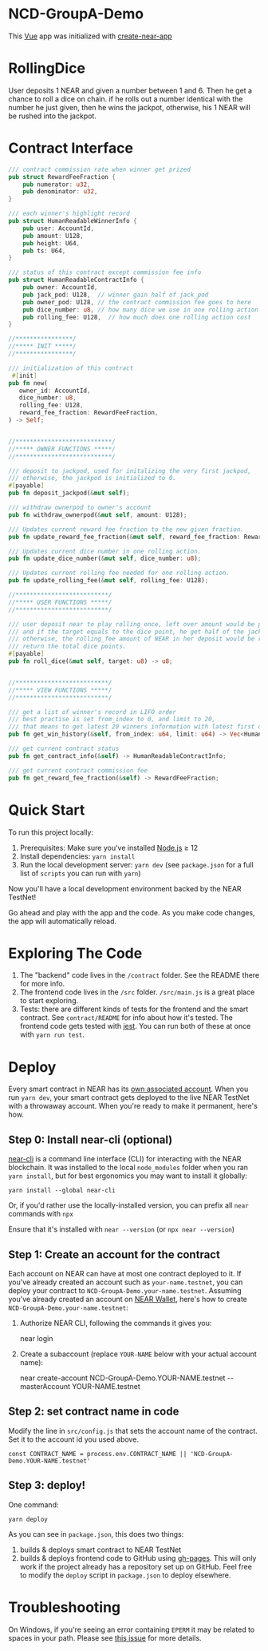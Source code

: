 NCD-GroupA-Demo
==================

This [Vue] app was initialized with [create-near-app]

RollingDice
====================

User deposits 1 NEAR and given a number between 1 and 6. Then he get a chance to roll a dice on chain.
if he rolls out a number identical with the number he just given, then he wins the jackpot, otherwise, his 1 NEAR will be rushed into the jackpot.

Contract Interface
====================

```rust
/// contract commission rate when winner get prized
pub struct RewardFeeFraction {
    pub numerator: u32,
    pub denominator: u32,
}

/// each winner's highlight record
pub struct HumanReadableWinnerInfo {
    pub user: AccountId,
    pub amount: U128,
    pub height: U64,
    pub ts: U64,
}

/// status of this contract except commission fee info
pub struct HumanReadableContractInfo {
    pub owner: AccountId,
    pub jack_pod: U128,  // winner gain half of jack_pod
    pub owner_pod: U128, // the contract commission fee goes to here
    pub dice_number: u8, // how many dice we use in one rolling action
    pub rolling_fee: U128,  // how much does one rolling action cost
}

//****************/
//***** INIT *****/
//****************/

/// initialization of this contract
 #[init]
pub fn new(
   owner_id: AccountId,
   dice_number: u8,
   rolling_fee: U128,
   reward_fee_fraction: RewardFeeFraction,
) -> Self;


//***************************/
//***** OWNER FUNCTIONS *****/
//***************************/

/// deposit to jackpod, used for initalizing the very first jackpod,
/// otherwise, the jackpod is initialized to 0.
#[payable]
pub fn deposit_jackpod(&mut self);

/// withdraw ownerpod to owner's account
pub fn withdraw_ownerpod(&mut self, amount: U128);

/// Updates current reward fee fraction to the new given fraction.
pub fn update_reward_fee_fraction(&mut self, reward_fee_fraction: RewardFeeFraction);

/// Updates current dice number in one rolling action.
pub fn update_dice_number(&mut self, dice_number: u8);

/// Updates current rolling fee needed for one rolling action.
pub fn update_rolling_fee(&mut self, rolling_fee: U128);

//**************************/
//***** USER FUNCTIONS *****/
//**************************/

/// user deposit near to play rolling once, left over amount would be paid back.
/// and if the target equals to the dice point, he get half of the jackpod,
/// otherwise, the rolling_fee amount of NEAR in her deposit would be rush into jackpod.
/// return the total dice points.
#[payable]
pub fn roll_dice(&mut self, target: u8) -> u8;


//**************************/
//***** VIEW FUNCTIONS *****/
//**************************/

/// get a list of winner's record in LIFO order
/// best practise is set from_index to 0, and limit to 20,
/// that means to get latest 20 winners information with latest first order.
pub fn get_win_history(&self, from_index: u64, limit: u64) -> Vec<HumanReadableWinnerInfo>;

/// get current contract status
pub fn get_contract_info(&self) -> HumanReadableContractInfo;

/// get current contract commission fee
pub fn get_reward_fee_fraction(&self) -> RewardFeeFraction;

```

Quick Start
===========

To run this project locally:

1. Prerequisites: Make sure you've installed [Node.js] ≥ 12
2. Install dependencies: `yarn install`
3. Run the local development server: `yarn dev` (see `package.json` for a
   full list of `scripts` you can run with `yarn`)

Now you'll have a local development environment backed by the NEAR TestNet!

Go ahead and play with the app and the code. As you make code changes, the app will automatically reload.


Exploring The Code
==================

1. The "backend" code lives in the `/contract` folder. See the README there for
   more info.
2. The frontend code lives in the `/src` folder. `/src/main.js` is a great
   place to start exploring.
3. Tests: there are different kinds of tests for the frontend and the smart
   contract. See `contract/README` for info about how it's tested. The frontend
   code gets tested with [jest]. You can run both of these at once with `yarn
   run test`.


Deploy
======

Every smart contract in NEAR has its [own associated account][NEAR accounts]. When you run `yarn dev`, your smart contract gets deployed to the live NEAR TestNet with a throwaway account. When you're ready to make it permanent, here's how.


Step 0: Install near-cli (optional)
-------------------------------------

[near-cli] is a command line interface (CLI) for interacting with the NEAR blockchain. It was installed to the local `node_modules` folder when you ran `yarn install`, but for best ergonomics you may want to install it globally:

    yarn install --global near-cli

Or, if you'd rather use the locally-installed version, you can prefix all `near` commands with `npx`

Ensure that it's installed with `near --version` (or `npx near --version`)


Step 1: Create an account for the contract
------------------------------------------

Each account on NEAR can have at most one contract deployed to it. If you've already created an account such as `your-name.testnet`, you can deploy your contract to `NCD-GroupA-Demo.your-name.testnet`. Assuming you've already created an account on [NEAR Wallet], here's how to create `NCD-GroupA-Demo.your-name.testnet`:

1. Authorize NEAR CLI, following the commands it gives you:

      near login

2. Create a subaccount (replace `YOUR-NAME` below with your actual account name):

      near create-account NCD-GroupA-Demo.YOUR-NAME.testnet --masterAccount YOUR-NAME.testnet


Step 2: set contract name in code
---------------------------------

Modify the line in `src/config.js` that sets the account name of the contract. Set it to the account id you used above.

    const CONTRACT_NAME = process.env.CONTRACT_NAME || 'NCD-GroupA-Demo.YOUR-NAME.testnet'


Step 3: deploy!
---------------

One command:

    yarn deploy

As you can see in `package.json`, this does two things:

1. builds & deploys smart contract to NEAR TestNet
2. builds & deploys frontend code to GitHub using [gh-pages]. This will only work if the project already has a repository set up on GitHub. Feel free to modify the `deploy` script in `package.json` to deploy elsewhere.


Troubleshooting
===============

On Windows, if you're seeing an error containing `EPERM` it may be related to spaces in your path. Please see [this issue](https://github.com/zkat/npx/issues/209) for more details.


  [Vue]: https://vuejs.org/
  [create-near-app]: https://github.com/near/create-near-app
  [Node.js]: https://nodejs.org/en/download/package-manager/
  [jest]: https://jestjs.io/
  [NEAR accounts]: https://docs.near.org/docs/concepts/account
  [NEAR Wallet]: https://wallet.testnet.near.org/
  [near-cli]: https://github.com/near/near-cli
  [gh-pages]: https://github.com/tschaub/gh-pages
